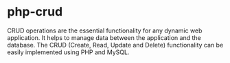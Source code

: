 # php-crud
CRUD operations are the essential functionality for any dynamic web application. It helps to manage data between the application and the database. The CRUD (Create, Read, Update and Delete) functionality can be easily implemented using PHP and MySQL.
